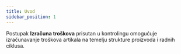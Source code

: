 ```yaml
---
title: Uvod
sidebar_position: 1
---
```


Postupak **Izračuna troškova** prisutan u kontrolingu omogućuje izračunavanje troškova artikala na temelju strukture proizvoda i radnih ciklusa.